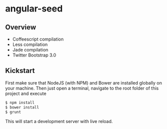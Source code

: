 # angular-seed

## Overview

* Coffeescript compilation
* Less compilation
* Jade compilation
* Twitter Bootstrap 3.0

## Kickstart

First make sure that NodeJS (with NPM) and Bower are installed globally on your machine. Then just open a terminal, navigate to the root folder of this project and execute

```bash
$ npm install
$ bower install
$ grunt
```

This will start a development server with live reload.

